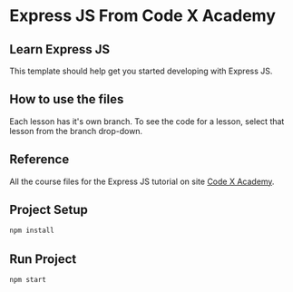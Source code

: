 # Express JS From Code X Academy
## Learn Express JS

This template should help get you started developing with Express JS.

## How to use the files
Each lesson has it's own branch. To see the code for a lesson, select that lesson from the branch drop-down.

## Reference
All the course files for the Express JS tutorial on site [Code X Academy](https://www.codex.academy/).

## Project Setup

```sh
npm install
```

## Run Project

```sh
npm start
```
